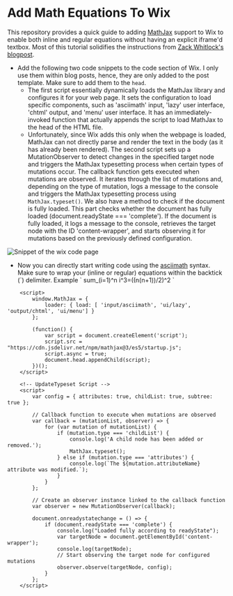 # Add Math Equations To Wix 

This repository provides a quick guide to adding [MathJax](https://www.mathjax.org/) support to Wix to enable both inline and regular equations without having an explicit iframe'd textbox. Most of this tutorial solidifies the instructions from [Zack Whitlock's blogpost](https://www.zackwhitlock.com/). 

- Add the following two code snippets to the code section of Wix. I only use them within blog posts, hence, they are only added to the post template. Make sure to add them to the `head`.
  - The first script essentially dynamically loads the MathJax library and configures it for your web page. It sets the configuration to load specific components, such as 'asciimath' input, 'lazy' user interface, 'chtml' output, and 'menu' user interface. It has an immediately-invoked function that actually appends the script to load MathJax to the head of the HTML file.
  - Unfortunately, since Wix adds this only when the webpage is loaded, MathJax can not directly parse and render the text in the body (as it has already been rendered). The second script sets up a MutationObserver to detect changes in the specified target node and triggers the MathJax typesetting process when certain types of mutations occur. The callback function gets executed when mutations are observed. It iterates through the list of mutations and, depending on the type of mutation, logs a message to the console and triggers the MathJax typesetting process using ` MathJax.typeset()`. We also have a method to check if the document is fully loaded. This part checks whether the document has fully loaded (document.readyState === 'complete'). If the document is fully loaded, it logs a message to the console, retrieves the target node with the ID 'content-wrapper', and starts observing it for mutations based on the previously defined configuration. 

![Snippet of the wix code page]()

- Now you can directly start writing code using the [asciimath](http://asciimath.org/) syntax. Make sure to wrap your (inline or regular) equations within the backtick (\`) delimiter. Example \` sum_(i=1)^n i^3=((n(n+1))/2)^2 \`



```
    <script>
        window.MathJax = {
            loader: { load: [ 'input/asciimath', 'ui/lazy', 'output/chtml', 'ui/menu'] }
        };

        (function() {
            var script = document.createElement('script');
            script.src = "https://cdn.jsdelivr.net/npm/mathjax@3/es5/startup.js";
            script.async = true;
            document.head.appendChild(script);
        })();
    </script>
```


```
    <!-- UpdateTypeset Script -->
    <script>
        var config = { attributes: true, childList: true, subtree: true };

        // Callback function to execute when mutations are observed
        var callback = (mutationList, observer) => {
            for (var mutation of mutationList) {
                if (mutation.type === 'childList') {
                    console.log('A child node has been added or removed.');
                    MathJax.typeset();
                } else if (mutation.type === 'attributes') {
                    console.log(`The ${mutation.attributeName} attribute was modified.`);
                }
            }
        };

        // Create an observer instance linked to the callback function
        var observer = new MutationObserver(callback);

        document.onreadystatechange = () => {
            if (document.readyState === 'complete') {
                console.log("Loaded fully according to readyState");
                var targetNode = document.getElementById('content-wrapper');
                console.log(targetNode);
                // Start observing the target node for configured mutations
                observer.observe(targetNode, config);
            }
        };
    </script>
```

